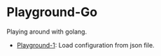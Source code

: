 Playground-Go
===

Playing around with golang.

- [Playground-1](https://github.com/andrisetiawan/playground-go/tree/master/playground/config): Load configuration from json file.
